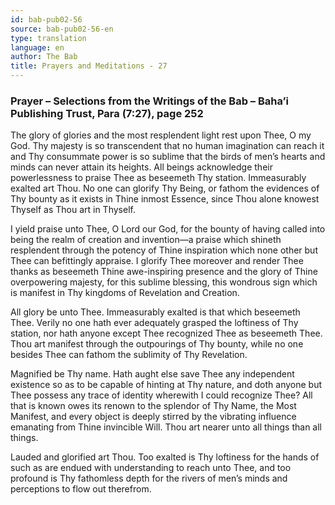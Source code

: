 ```yaml
---
id: bab-pub02-56
source: bab-pub02-56-en
type: translation
language: en
author: The Bab
title: Prayers and Meditations - 27
---
```

### Prayer – Selections from the Writings of the Bab – Baha’i Publishing Trust, Para (7:27), page 252

The glory of glories and the most resplendent light rest upon Thee, O my God. Thy majesty is so transcendent that no human imagination can reach it and Thy consummate power is so sublime that the birds of men’s hearts and minds can never attain its heights. All beings acknowledge their powerlessness to praise Thee as beseemeth Thy station. Immeasurably exalted art Thou. No one can glorify Thy Being, or fathom the evidences of Thy bounty as it exists in Thine inmost Essence, since Thou alone knowest Thyself as Thou art in Thyself.

I yield praise unto Thee, O Lord our God, for the bounty of having called into being the realm of creation and invention—a praise which shineth resplendent through the potency of Thine inspiration which none other but Thee can befittingly appraise. I glorify Thee moreover and render Thee thanks as beseemeth Thine awe-inspiring presence and the glory of Thine overpowering majesty, for this sublime blessing, this wondrous sign which is manifest in Thy kingdoms of Revelation and Creation.

All glory be unto Thee. Immeasurably exalted is that which beseemeth Thee. Verily no one hath ever adequately grasped the loftiness of Thy station, nor hath anyone except Thee recognized Thee as beseemeth Thee. Thou art manifest through the outpourings of Thy bounty, while no one besides Thee can fathom the sublimity of Thy Revelation.

Magnified be Thy name. Hath aught else save Thee any independent existence so as to be capable of hinting at Thy nature, and doth anyone but Thee possess any trace of identity wherewith I could recognize Thee? All that is known owes its renown to the splendor of Thy Name, the Most Manifest, and every object is deeply stirred by the vibrating influence emanating from Thine invincible Will. Thou art nearer unto all things than all things.

Lauded and glorified art Thou. Too exalted is Thy loftiness for the hands of such as are endued with understanding to reach unto Thee, and too profound is Thy fathomless depth for the rivers of men’s minds and perceptions to flow out therefrom.